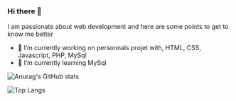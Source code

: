 ### Hi there 👋

I am passionate about web development and here are some points to get to know me better

- 🔭 I’m currently working on personnals projet with, HTML, CSS, Javascript, PHP, MySql
- 🌱 I’m currently learning MySql




![Anurag's GitHub stats](https://github-readme-stats.vercel.app/api?username=boris-picard)

![Top Langs](https://github-readme-stats.vercel.app/api/top-langs/?username=boris-picard&layout=compact=layout)

